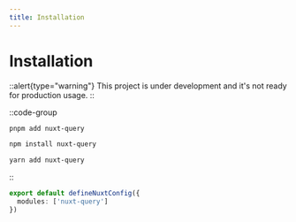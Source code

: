 ```yaml
---
title: Installation
---
```


# Installation

::alert{type="warning"}
This project is under development and it's not ready for production usage.
::

::code-group

```bash [pnpm]
pnpm add nuxt-query
```

```bash [npm]
npm install nuxt-query
```

```bash [yarn]
yarn add nuxt-query
```

::

```ts [nuxt.config.ts]
export default defineNuxtConfig({
  modules: ['nuxt-query']
})
```
